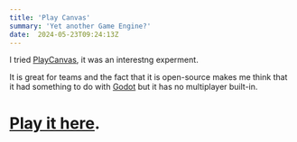 ```yaml
---
title: 'Play Canvas'
summary: 'Yet another Game Engine?'
date:  2024-05-23T09:24:13Z
---
```


I tried [PlayCanvas](https://playcanvas.com/), it was an interestng experment.

It is great for teams and the fact that it is open-source makes me think that it had something to do with [Godot](https://godotengine.org/) but it has no multiplayer built-in.
 
# [Play it here](play.html).
